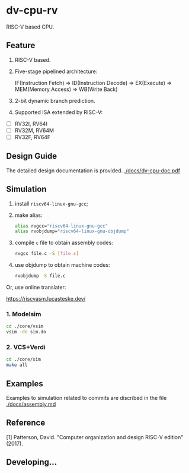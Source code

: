 # dv-cpu-rv

RISC-V based CPU.

## Feature

1. RISC-V based.

2. Five-stage pipelined architecture:

   IF(Instruction Fetch) => ID(Instruction Decode) => EX(Execute) => MEM(Memory Access) => WB(Write Back)

3. 2-bit dynamic branch prediction.

4. Supported ISA extended by RISC-V:

- [ ] RV32I, RV64I
- [ ] RV32M, RV64M
- [ ] RV32F, RV64F

## Design Guide

The detailed design documentation is provided. [./docs/dv-cpu-doc.pdf](https://github.com/devindang/dv-cpu-rv/blob/main/docs/assembly.md)

## Simulation

1. install `riscv64-linux-gnu-gcc`;

2. make alias:

   ```sh
   alias rvgcc="riscv64-linux-gnu-gcc"
   alias rvobjdump="riscv64-linux-gnu-objdump"
   ```

3. compile `c` file to obtain assembly codes:

   ```sh
   rvgcc file.c -S [file.s]
   ```

4. use objdump to obtain machine codes:

   ```sh
   rvobjdump -S file.c
   ```

Or, use online translater:

https://riscvasm.lucasteske.dev/

### 1. Modelsim

```sh
cd ./core/vsim
vsim -do sim.do
```

### 2. VCS+Verdi

```sh
cd ./core/sim
make all
```

## Examples

Examples to simulation related to commits are discribed in the file [./docs/assembly.md](https://github.com/devindang/dv-cpu-rv/blob/main/docs/assembly.md)

## Reference

[1] Patterson, David. "Computer organization and design RISC-V edition" (2017).

## Developing...
